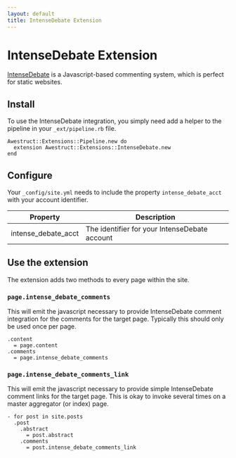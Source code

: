 ```yaml
---
layout: default
title: IntenseDebate Extension
---
```


# IntenseDebate Extension

[IntenseDebate](http://intensedebate.com/) is a Javascript-based commenting system,
which is perfect for static websites.

## Install

To use the IntenseDebate integration, you simply need add a helper to the
pipeline in your `_ext/pipeline.rb` file.  


    Awestruct::Extensions::Pipeline.new do
      extension Awestruct::Extensions::IntenseDebate.new
    end

## Configure

Your `_config/site.yml` needs to include the property `intense_debate_acct`
with your account identifier.

Property | Description |
---------|----------------------------------------------------------|
intense_debate_acct | The identifier for your IntenseDebate account |

## Use the extension

The extension adds two methods to every page within the site.

### `page.intense_debate_comments`

This will emit the javascript necessary to provide IntenseDebate comment
integration for the comments for the target page.  Typically this
should only be used once per page.

    .content
      = page.content
    .comments
      = page.intense_debate_comments 

### `page.intense_debate_comments_link`

This will emit the javascript necessary to provide simple IntenseDebate
comment links for the target page.  This is okay to invoke several
times on a master aggregator (or index) page.


    - for post in site.posts
      .post
        .abstract
          = post.abstract
        .comments
          = post.intense_debate_comments_link
